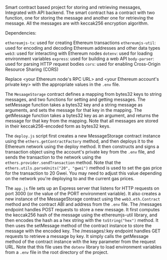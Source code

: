Smart contract based project for storing and retrieving messages, Integrated with API backend. The smart contract has a contract with two function, one for storing the message and another one for retrieving the message. All the messages are with keccak256 encryption algorithm.

Dependencies:

`ethereumjs-tx`: used for creating Ethereum transactions
`ethereumjs-util`: used for encoding and decoding Ethereum addresses and other data types
`web3`: used for interacting with Ethereum nodes
`dotenv`: used for loading environment variables
`express`: used for building a web API
`body-parser`: used for parsing HTTP request bodies
`cors`: used for enabling Cross-Origin Resource Sharing (CORS)


Replace <your Ethereum node's RPC URL> and <your Ethereum account's private key> with the appropriate values in the `.env` file.

The `MesaageStorage` contract defines a mapping from bytes32 keys to string messages, and two functions for setting and getting messages.
The setMessage function takes a bytes32 key and a string message as arguments, and sets the message for that key in the mapping.
The getMessage function takes a bytes32 key as an argument, and returns the message for that key from the mapping.
Note that all messages are stored in their keccak256-encoded form as bytes32 keys.

The `deploy.js` script first creates a new MessageStorage contract instance using the `ethers.getContractFactory` method, and then deploys it to the Ethereum network using the deploy method.
It then constructs and signs a transaction object using the account's private key from the `.env` file, and sends the transaction to the network using the `ethers.provider.sendTransaction` method.
Note that the `ethers.utils.parseUnits("20", "gwei")` method is used to set the gas price for the transaction to 20 Gwei. You may need to adjust this value depending on the network you're deploying to and the current gas prices.

The `app.js` file sets up an Express server that listens for HTTP requests on port 3000 (or the value of the PORT environment variable). It also creates a new instance of the MessageStorage contract using the `web3.eth.Contract` method and the contract ABI and address from the `.env` file.
The /messages endpoint handles POST requests to store a new message. It first computes the keccak256 hash of the message using the ethereumjs-util library, and then encodes the hash as a hex string with the `toString("hex")` method. It then uses the setMessage method of the contract instance to store the message with the encoded key.
The /messages/:key endpoint handles GET requests to retrieve a message by key. It simply calls the getMessage method of the contract instance with the key parameter from the request URL.
Note that this file uses the `dotenv` library to load environment variables from a `.env` file in the root directory of the project.

